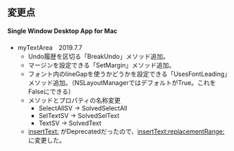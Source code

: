 ## 変更点

#### Single Window Desktop App for Mac
* myTextArea　2019.7.7
    * Undo履歴を区切る「BreakUndo」メソッド追加。
    * マージンを設定できる「SetMargin」メソッド追加。
    * フォント内のlineGapを使うかどうかを設定できる「UsesFontLeading」メソッド追加。（NSLayoutManagerではデフォルトがTrue。これをFalseにできる）
    * メソッドとプロパティの名称変更
        * SelectAllSV → SolvedSelectAll
        * SelTextSV → SolvedSelText
        * TextSV → SolvedText
    * [insertText:](https://developer.apple.com/documentation/appkit/nstextview/1449174-inserttext?language=objc) がDeprecatedだったので、[insertText:replacementRange:](https://developer.apple.com/documentation/appkit/nstextinputclient/1438258-inserttext?language=objc)に変更した。